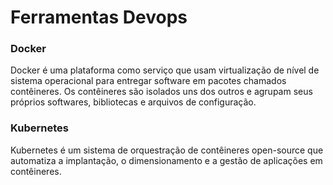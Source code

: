 # Ferramentas Devops

### Docker
Docker é uma plataforma como serviço que usam virtualização de nível de sistema operacional para entregar software em pacotes chamados contêineres. Os contêineres são isolados uns dos outros e agrupam seus próprios softwares, bibliotecas e arquivos de configuração.

### Kubernetes
Kubernetes é um sistema de orquestração de contêineres open-source que automatiza a implantação, o dimensionamento e a gestão de aplicações em contêineres. 


